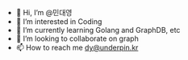 - 👋 Hi, I’m @민대영
- 👀 I’m interested in Coding
- 🌱 I’m currently learning Golang and GraphDB, etc
- 💞️ I’m looking to collaborate on graph
- 📫 How to reach me dy@underpin.kr

<!---
UnderpinDY/UnderpinDY is a ✨ special ✨ repository because its `README.md` (this file) appears on your GitHub profile.
You can click the Preview link to take a look at your changes.
--->
